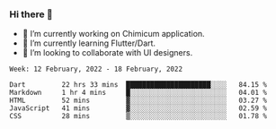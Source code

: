 ### Hi there 👋

<!--
**devcat37/devcat37** is a ✨ _special_ ✨ repository because its `README.md` (this file) appears on your GitHub profile.-->


- 🔭 I’m currently working on Chimicum application.
- 🌱 I’m currently learning Flutter/Dart.
- 👯 I’m looking to collaborate with UI designers.
<!-- - 🤔 I’m looking for help with ... -->

<!--START_SECTION:waka-->
```text
Week: 12 February, 2022 - 18 February, 2022

Dart         22 hrs 33 mins  █████████████████████░░░░   84.15 % 
Markdown     1 hr 4 mins     █░░░░░░░░░░░░░░░░░░░░░░░░   04.01 % 
HTML         52 mins         ▓░░░░░░░░░░░░░░░░░░░░░░░░   03.27 % 
JavaScript   41 mins         ▓░░░░░░░░░░░░░░░░░░░░░░░░   02.59 % 
CSS          28 mins         ▒░░░░░░░░░░░░░░░░░░░░░░░░   01.78 % 
```
<!--END_SECTION:waka-->
